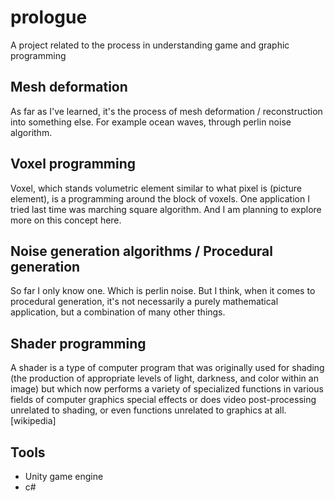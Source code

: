 # prologue
A project related to the process in understanding game and graphic programming

## Mesh deformation
As far as I've learned, it's the process of mesh deformation / reconstruction into something else. For example ocean waves, through perlin noise algorithm.

## Voxel programming
Voxel, which stands volumetric element similar to what pixel is (picture element), is a programming around the block of voxels. One application I tried last time was marching square algorithm. And I am planning to explore more on this concept here.

## Noise generation algorithms / Procedural generation
So far I only know one. Which is perlin noise. But I think, when it comes to procedural generation, it's not necessarily a purely mathematical application, but a combination of many other things.

## Shader programming
A shader is a type of computer program that was originally used for shading (the production of appropriate levels of light, darkness, and color within an image) but which now performs a variety of specialized functions in various fields of computer graphics special effects or does video post-processing unrelated to shading, or even functions unrelated to graphics at all. [wikipedia]

## Tools
- Unity game engine
- c#